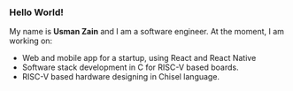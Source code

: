 ### Hello World!

My name is **Usman Zain** and I am a software engineer.
At the moment, I am working on:

- Web and mobile app for a startup, using React and React Native
- Software stack development in C for RISC-V based boards.
- RISC-V based hardware designing in Chisel language.
